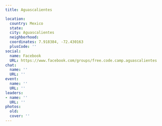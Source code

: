 ```yaml
---
title: Aguascalientes

location:
  country: Mexico
  state: 
  city: Aguascalientes
  neighborhood: 
  coordinates: 7.918384, -72.430163
  plusCode: ''
social:
  name: Facebook
  URL: https://www.facebook.com/groups/free.code.camp.aguascalientes
chat:
  name: ''
  URL: ''
event:
  name: ''
  URL: ''
leaders:
- name: ''
  URL: ''
photos:
  old: 
  cover: ''
---
```

